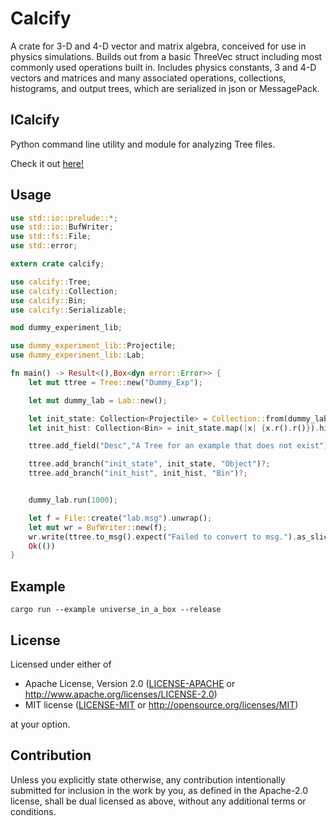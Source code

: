 # Calcify

A crate for 3-D and 4-D vector and matrix algebra, conceived for use in physics simulations. Builds out from a basic ThreeVec struct including most commonly used operations built in.
Includes physics constants, 3 and 4-D vectors and matrices and many associated operations, collections, histograms, and output trees, which are serialized in json or MessagePack.

## ICalcify

Python command line utility and module for analyzing Tree files. 

Check it out [here!](https://github.com/JTPond/ICalcify "ICalcify GitHub")

## Usage

```rust
use std::io::prelude::*;
use std::io::BufWriter;
use std::fs::File;
use std::error;

extern crate calcify;

use calcify::Tree;
use calcify::Collection;
use calcify::Bin;
use calcify::Serializable;

mod dummy_experiment_lib;

use dummy_experiment_lib::Projectile;
use dummy_experiment_lib::Lab;

fn main() -> Result<(),Box<dyn error::Error>> {
    let mut ttree = Tree::new("Dummy_Exp");

    let mut dummy_lab = Lab::new();

    let init_state: Collection<Projectile> = Collection::from(dummy_lab.state.clone());
    let init_hist: Collection<Bin> = init_state.map(|x| {x.r().r()}).hist(500);

    ttree.add_field("Desc","A Tree for an example that does not exist")?;

    ttree.add_branch("init_state", init_state, "Object")?;
    ttree.add_branch("init_hist", init_hist, "Bin")?;


    dummy_lab.run(1000);

    let f = File::create("lab.msg").unwrap();
    let mut wr = BufWriter::new(f);
    wr.write(ttree.to_msg().expect("Failed to convert to msg.").as_slice()).expect("Failed to write to file.");
    Ok(())
}
```

## Example

`cargo run --example universe_in_a_box --release`

## License

Licensed under either of

 * Apache License, Version 2.0
   ([LICENSE-APACHE](LICENSE-APACHE) or http://www.apache.org/licenses/LICENSE-2.0)
 * MIT license
   ([LICENSE-MIT](LICENSE-MIT) or http://opensource.org/licenses/MIT)

at your option.

## Contribution

Unless you explicitly state otherwise, any contribution intentionally submitted
for inclusion in the work by you, as defined in the Apache-2.0 license, shall be
dual licensed as above, without any additional terms or conditions.
